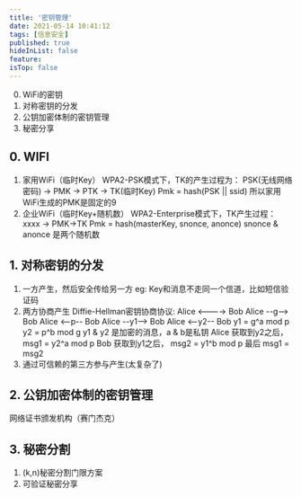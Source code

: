 ```yaml
---
title: '密钥管理'
date: 2021-05-14 10:41:12
tags: [信息安全]
published: true
hideInList: false
feature: 
isTop: false
---
```


0. WiFi的密钥
1. 对称密钥的分发
2. 公钥加密体制的密钥管理
3. 秘密分享

<!--more-->

## 0. WIFI

1. 家用WiFi（临时Key）
   WPA2-PSK模式下，TK的产生过程为：
   PSK(无线网络密码) -> PMK -> PTK -> TK(临时Key)
   Pmk = hash(PSK || ssid)
   所以家用WiFi生成的PMK是固定的9
2. 企业WiFi（临时Key+随机数）
    WPA2-Enterprise模式下，TK产生过程：
    xxxx -> PMK->TK
    Pmk = hash(masterKey, snonce, anonce)
    snonce & anonce 是两个随机数

## 1. 对称密钥的分发

1. 一方产生，然后安全传给另一方
   eg: Key和消息不走同一个信道，比如短信验证码
2. 两方协商产生
   Diffie-Hellman密钥协商协议:
   Alice <----> Bob
   Alice --g--> Bob
   Alice <--p-- Bob
   Alice --y1--> Bob
   Alice <--y2-- Bob
   y1 = g^a mod p
   y2 = p^b mod g
   y1 & y2 是加密的消息，a & b是私钥
   Alice 获取到y2之后， msg1 = y2^a mod p
   Bob 获取到y1之后， msg2 = y1^b mod p
   最后 msg1 = msg2
3. 通过可信赖的第三方参与产生(太复杂了)

## 2. 公钥加密体制的密钥管理

网络证书颁发机构（赛门杰克）

## 3. 秘密分割

1. (k,n)秘密分割门限方案
2. 可验证秘密分享
